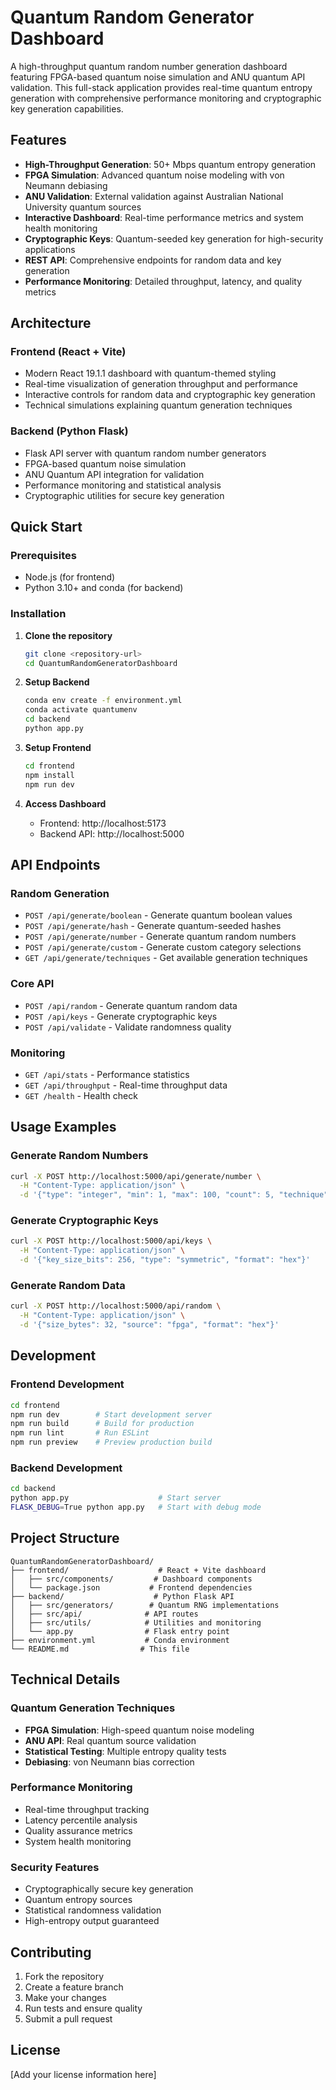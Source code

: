 # Quantum Random Generator Dashboard

A high-throughput quantum random number generation dashboard featuring FPGA-based quantum noise simulation and ANU quantum API validation. This full-stack application provides real-time quantum entropy generation with comprehensive performance monitoring and cryptographic key generation capabilities.

## Features

- **High-Throughput Generation**: 50+ Mbps quantum entropy generation
- **FPGA Simulation**: Advanced quantum noise modeling with von Neumann debiasing
- **ANU Validation**: External validation against Australian National University quantum sources
- **Interactive Dashboard**: Real-time performance metrics and system health monitoring
- **Cryptographic Keys**: Quantum-seeded key generation for high-security applications
- **REST API**: Comprehensive endpoints for random data and key generation
- **Performance Monitoring**: Detailed throughput, latency, and quality metrics

## Architecture

### Frontend (React + Vite)
- Modern React 19.1.1 dashboard with quantum-themed styling
- Real-time visualization of generation throughput and performance
- Interactive controls for random data and cryptographic key generation
- Technical simulations explaining quantum generation techniques

### Backend (Python Flask)
- Flask API server with quantum random number generators
- FPGA-based quantum noise simulation
- ANU Quantum API integration for validation
- Performance monitoring and statistical analysis
- Cryptographic utilities for secure key generation

## Quick Start

### Prerequisites
- Node.js (for frontend)
- Python 3.10+ and conda (for backend)

### Installation

1. **Clone the repository**
   ```bash
   git clone <repository-url>
   cd QuantumRandomGeneratorDashboard
   ```

2. **Setup Backend**
   ```bash
   conda env create -f environment.yml
   conda activate quantumenv
   cd backend
   python app.py
   ```

3. **Setup Frontend**
   ```bash
   cd frontend
   npm install
   npm run dev
   ```

4. **Access Dashboard**
   - Frontend: http://localhost:5173
   - Backend API: http://localhost:5000

## API Endpoints

### Random Generation
- `POST /api/generate/boolean` - Generate quantum boolean values
- `POST /api/generate/hash` - Generate quantum-seeded hashes  
- `POST /api/generate/number` - Generate quantum random numbers
- `POST /api/generate/custom` - Generate custom category selections
- `GET /api/generate/techniques` - Get available generation techniques

### Core API
- `POST /api/random` - Generate quantum random data
- `POST /api/keys` - Generate cryptographic keys
- `POST /api/validate` - Validate randomness quality

### Monitoring
- `GET /api/stats` - Performance statistics
- `GET /api/throughput` - Real-time throughput data
- `GET /health` - Health check

## Usage Examples

### Generate Random Numbers
```bash
curl -X POST http://localhost:5000/api/generate/number \
  -H "Content-Type: application/json" \
  -d '{"type": "integer", "min": 1, "max": 100, "count": 5, "technique": "fpga"}'
```

### Generate Cryptographic Keys
```bash
curl -X POST http://localhost:5000/api/keys \
  -H "Content-Type: application/json" \
  -d '{"key_size_bits": 256, "type": "symmetric", "format": "hex"}'
```

### Generate Random Data
```bash
curl -X POST http://localhost:5000/api/random \
  -H "Content-Type: application/json" \
  -d '{"size_bytes": 32, "source": "fpga", "format": "hex"}'
```

## Development

### Frontend Development
```bash
cd frontend
npm run dev        # Start development server
npm run build      # Build for production
npm run lint       # Run ESLint
npm run preview    # Preview production build
```

### Backend Development
```bash
cd backend
python app.py                    # Start server
FLASK_DEBUG=True python app.py   # Start with debug mode
```

## Project Structure

```
QuantumRandomGeneratorDashboard/
├── frontend/                    # React + Vite dashboard
│   ├── src/components/         # Dashboard components
│   └── package.json           # Frontend dependencies
├── backend/                    # Python Flask API
│   ├── src/generators/        # Quantum RNG implementations
│   ├── src/api/              # API routes
│   ├── src/utils/            # Utilities and monitoring
│   └── app.py                # Flask entry point
├── environment.yml           # Conda environment
└── README.md                # This file
```

## Technical Details

### Quantum Generation Techniques
- **FPGA Simulation**: High-speed quantum noise modeling
- **ANU API**: Real quantum source validation
- **Statistical Testing**: Multiple entropy quality tests
- **Debiasing**: von Neumann bias correction

### Performance Monitoring
- Real-time throughput tracking
- Latency percentile analysis
- Quality assurance metrics
- System health monitoring

### Security Features
- Cryptographically secure key generation
- Quantum entropy sources
- Statistical randomness validation
- High-entropy output guaranteed

## Contributing

1. Fork the repository
2. Create a feature branch
3. Make your changes
4. Run tests and ensure quality
5. Submit a pull request

## License

[Add your license information here]
